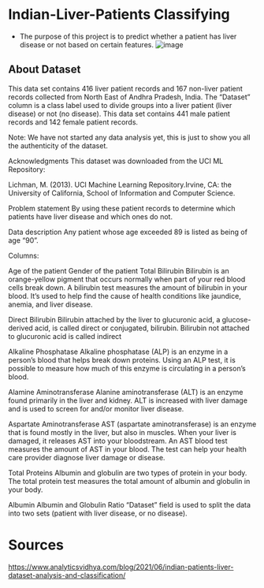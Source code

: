 # Indian-Liver-Patients Classifying 
- The purpose of this project is to predict whether a patient has liver disease or not based on certain features.
![image](https://user-images.githubusercontent.com/91394241/221981098-063877e1-dc68-460a-b675-296f9c53f4dc.png)

## About Dataset

This data set contains 416 liver patient records and 167 non-liver patient records collected from North East of Andhra Pradesh, India. The “Dataset” column is a class label used to divide groups into a liver patient (liver disease) or not (no disease). This data set contains 441 male patient records and 142 female patient records.

Note: We have not started any data analysis yet, this is just to show you all the authenticity of the dataset.

Acknowledgments
This dataset was downloaded from the UCI ML Repository:

Lichman, M. (2013). UCI Machine Learning Repository.Irvine, CA: the University of California, School of Information and Computer Science.

Problem statement
By using these patient records to determine which patients have liver disease and which ones do not.

Data description
Any patient whose age exceeded 89 is listed as being of age “90”.

Columns:

Age of the patient
Gender of the patient
Total Bilirubin
Bilirubin is an orange-yellow pigment that occurs normally when part of your red blood cells break down. A bilirubin test measures the amount of bilirubin in your blood. It’s used to help find the cause of health conditions like jaundice, anemia, and liver disease.

Direct Bilirubin
Bilirubin attached by the liver to glucuronic acid, a glucose-derived acid, is called direct or conjugated, bilirubin. Bilirubin not attached to glucuronic acid is called indirect

Alkaline Phosphatase
Alkaline phosphatase (ALP) is an enzyme in a person’s blood that helps break down proteins. Using an ALP test, it is possible to measure how much of this enzyme is circulating in a person’s blood.

Alamine Aminotransferase
Alanine aminotransferase (ALT) is an enzyme found primarily in the liver and kidney. ALT is increased with liver damage and is used to screen for and/or monitor liver disease.

Aspartate Aminotransferase
AST (aspartate aminotransferase) is an enzyme that is found mostly in the liver, but also in muscles. When your liver is damaged, it releases AST into your bloodstream. An AST blood test measures the amount of AST in your blood. The test can help your health care provider diagnose liver damage or disease.

Total Proteins
Albumin and globulin are two types of protein in your body. The total protein test measures the total amount of albumin and globulin in your body.

Albumin
Albumin and Globulin Ratio
“Dataset” field is used to split the data into two sets (patient with liver disease, or no disease).



# Sources


https://www.analyticsvidhya.com/blog/2021/06/indian-patients-liver-dataset-analysis-and-classification/
